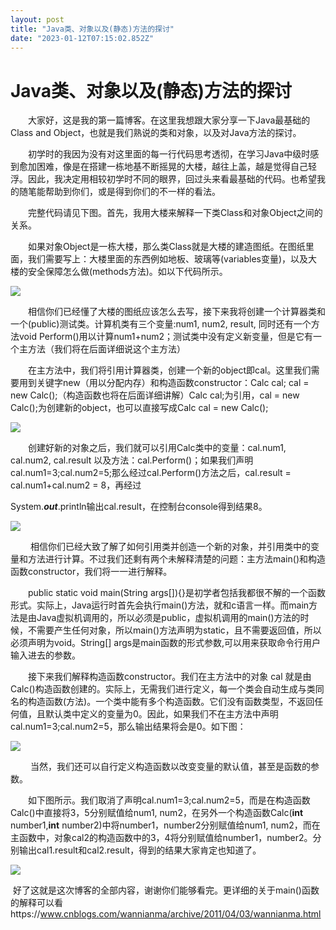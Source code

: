 ```yaml
---
layout: post
title: "Java类、对象以及(静态)方法的探讨"
date: "2023-01-12T07:15:02.852Z"
---
```

Java类、对象以及(静态)方法的探讨
===================

　　大家好，这是我的第一篇博客。在这里我想跟大家分享一下Java最基础的Class and Object，也就是我们熟说的类和对象，以及对Java方法的探讨。

　　初学时的我因为没有对这里面的每一行代码思考透彻，在学习Java中级时感到愈加困难，像是在搭建一栋地基不断摇晃的大楼，越往上盖，越是觉得自己轻浮。因此，我决定用相较初学时不同的眼界，回过头来看最基础的代码。也希望我的随笔能帮助到你们，或是得到你们的不一样的看法。

　　完整代码请见下图。首先，我用大楼来解释一下类Class和对象Object之间的关系。

　　如果对象Object是一栋大楼，那么类Class就是大楼的建造图纸。在图纸里面，我们需要写上：大楼里面的东西例如地板、玻璃等(variables变量)，以及大楼的安全保障怎么做(methods方法)。如以下代码所示。

![](https://img2023.cnblogs.com/blog/3078052/202301/3078052-20230108122813478-1803266567.png)

　　相信你们已经懂了大楼的图纸应该怎么去写，接下来我将创建一个计算器类和一个(public)测试类。计算机类有三个变量:num1, num2, result, 同时还有一个方法void Perform()用以计算num1+num2；测试类中没有定义新变量，但是它有一个主方法（我们将在后面详细说这个主方法）

　　在主方法中，我们将引用计算器类，创建一个新的object即cal。这里我们需要用到关键字new（用以分配内存）和构造函数constructor：Calc cal; cal = new Calc();（构造函数也将在后面详细讲解）Calc cal;为引用，cal = new Calc();为创建新的object，也可以直接写成Calc cal = new Calc();

![](https://img2023.cnblogs.com/blog/3078052/202301/3078052-20230108130550203-520542595.png)

　　创建好新的对象之后，我们就可以引用Calc类中的变量：cal.num1, cal.num2, cal.result 以及方法：cal.Perform()；如果我们声明cal.num1=3;cal.num2=5;那么经过cal.Perform()方法之后，cal.result = cal.num1+cal.num2 = 8，再经过

System.**_out_**.println输出cal.result，在控制台console得到结果8。

![](https://img2023.cnblogs.com/blog/3078052/202301/3078052-20230108130648754-1550062136.png)

 　　相信你们已经大致了解了如何引用类并创造一个新的对象，并引用类中的变量和方法进行计算。不过我们还剩有两个未解释清楚的问题：主方法main()和构造函数constructor，我们将一一进行解释。

　　public static void main(String args\[\]){}是初学者包括我都很不解的一个函数形式。实际上，Java运行时首先会执行main()方法，就和c语言一样。而main方法是由Java虚拟机调用的，所以必须是public，虚拟机调用的main()方法的时候，不需要产生任何对象，所以main()方法声明为static，且不需要返回值，所以必须声明为void。String\[\] args是main函数的形式参数,可以用来获取命令行用户输入进去的参数。

　　接下来我们解释构造函数constructor。我们在主方法中的对象 cal 就是由Calc()构造函数创建的。实际上，无需我们进行定义，每一个类会自动生成与类同名的构造函数(方法)。一个类中能有多个构造函数。它们没有函数类型，不返回任何值，且默认类中定义的变量为0。因此，如果我们不在主方法中声明cal.num1=3;cal.num2=5，那么输出结果将会是0。如下图：

![](https://img2023.cnblogs.com/blog/3078052/202301/3078052-20230108131137470-1562892587.png)

 　　当然，我们还可以自行定义构造函数以改变变量的默认值，甚至是函数的参数。  

　　如下图所示。我们取消了声明cal.num1=3;cal.num2=5，而是在构造函数Calc()中直接将3，5分别赋值给num1, num2，在另外一个构造函数Calc(**int** number1,**int** number2)中将number1，number2分别赋值给num1, num2，而在主函数中，对象cal2的构造函数中的3，4将分别赋值给number1，number2。分别输出cal1.result和cal2.result，得到的结果大家肯定也知道了。

![](https://img2023.cnblogs.com/blog/3078052/202301/3078052-20230108132547433-1135719964.png)

 好了这就是这次博客的全部内容，谢谢你们能够看完。更详细的关于main()函数的解释可以看https://www.cnblogs.com/wannianma/archive/2011/04/03/wannianma.html